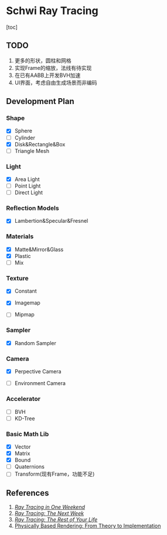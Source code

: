 # Schwi Ray Tracing

[toc]

## TODO

1. 更多的形状，圆柱和网格
2. 实现Frame的缩放，法线有待实现
3. 在已有AABB上开发BVH加速
4. UI界面，考虑自由生成场景而非编码

## Development Plan

### Shape

- [x] Sphere
- [ ] Cylinder
- [x] Disk&Rectangle&Box
- [ ] Triangle Mesh

### Light

- [x] Area Light
- [ ] Point Light
- [ ] Direct Light

### Reflection Models
- [x] Lambertion&Specular&Fresnel

### Materials

- [x] Matte&Mirror&Glass
- [x] Plastic
- [ ] Mix

### Texture

- [x] Constant

- [x] Imagemap
- [ ] Mipmap

### Sampler
- [x] Random Sampler

### Camera

- [x] Perpective Camera

- [ ] Environment Camera

### Accelerator

- [ ] BVH
- [ ] KD-Tree

### Basic Math Lib

- [x] Vector
- [x] Matrix
- [x] Bound
- [ ] Quaternions
- [ ] Transform(现有Frame，功能不足)

## References

1. [_Ray Tracing in One Weekend_](https://raytracing.github.io/books/RayTracingInOneWeekend.html)
2. [_Ray Tracing: The Next Week_](https://raytracing.github.io/books/RayTracingTheNextWeek.html)
3. [_Ray Tracing: The Rest of Your Life_](https://raytracing.github.io/books/RayTracingTheRestOfYourLife.html)
4. [Physically Based Rendering: From Theory to Implementation ](https://www.pbr-book.org/)

